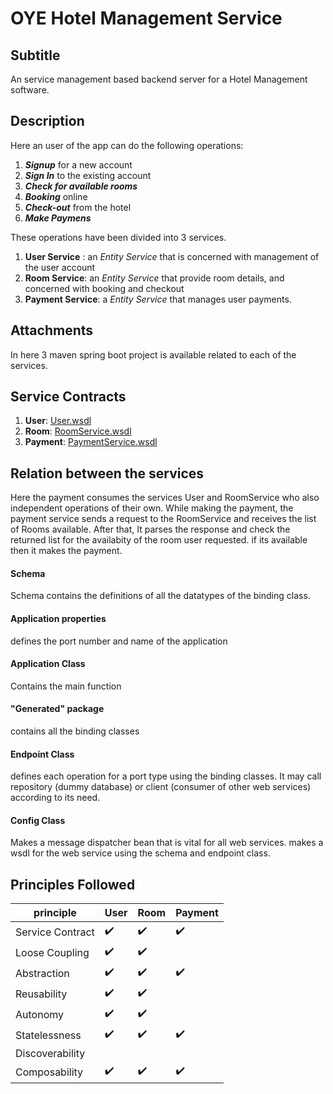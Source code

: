 # OYE Hotel Management Service

## Subtitle
An service management based backend server for a Hotel Management software. 

## Description
Here an user of the app can do the following operations:
1. ***Signup*** for a new account
2. ***Sign In*** to the existing account
3. ***Check for available rooms*** 
4. ***Booking*** online
5. ***Check-out*** from the hotel
6. ***Make Paymens***


These operations have been divided into 3 services.
1. **User Service** : an *Entity Service* that is concerned with management of the user account
2. **Room Service**: an *Entity Service* that provide room details, and concerned with booking and checkout
3. **Payment Service**: a *Entity Service* that manages user payments.

## Attachments
In here 3 maven spring boot project is available related to each of the services.

## Service Contracts
1. **User**: [User.wsdl](http://localhost:8081/ws/user.wsdl)
2. **Room**: [RoomService.wsdl](http://localhost:8082/ws/roomservice.wsdl)
3. **Payment**: [PaymentService.wsdl](http://localhost:8083/ws/paymentservice.wsdl)

## Relation between the services

Here the payment consumes the services User and RoomService who also independent operations of their own. While making the payment, the payment service sends a request to the RoomService and receives the list of Rooms available. After that, It parses the response and check the returned list for the availabity of the room user requested. if its available then it makes the payment. 

#### Schema
Schema contains the definitions of all the datatypes of the binding class.
#### Application properties
defines the port number and name of the application
#### Application Class
Contains the main function
#### "Generated" package
contains all the binding classes
#### Endpoint Class
defines each operation for a port type using the binding classes. It may call repository (dummy database) or client (consumer of other web services) according to its need.
#### Config Class
Makes a message dispatcher bean that is vital for all web services. makes a wsdl for the web service using the schema and endpoint class.

## Principles Followed
| principle        | User | Room | Payment |
| ---------------- | ---- | ---- | ---- |
| Service Contract | ✔️   | ✔️   | ✔️   |
| Loose Coupling   | ✔️   | ✔️   |      |
| Abstraction      | ✔️   | ✔️   | ✔️   |
| Reusability      | ✔️   | ✔️   |      |
| Autonomy         | ✔️   | ✔️   |      |
| Statelessness    | ✔️   | ✔️   | ✔️   |
| Discoverability  |      |      |      |
| Composability    | ✔️   | ✔️   | ✔️   |
